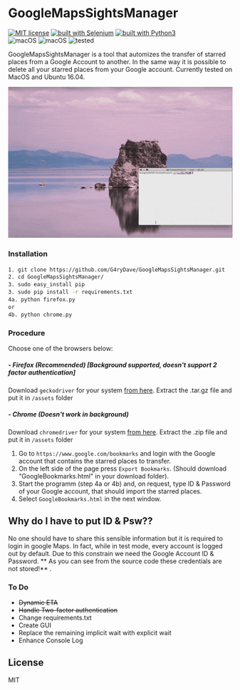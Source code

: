 # GoogleMapsSightsManager
[![MIT license](https://img.shields.io/badge/License-MIT-blue.svg)](https://lbesson.mit-license.org/) [![built with Selenium](https://img.shields.io/badge/built%20with-Selenium-yellow.svg)](https://github.com/SeleniumHQ/selenium) [![built with Python3](https://img.shields.io/badge/built%20with-Python3-red.svg)](https://www.python.org/)  
![macOS](https://img.shields.io/badge/macOS-pass-brightgreen.svg) ![macOS](https://img.shields.io/badge/Ubuntu-pass-brightgreen.svg) ![tested](https://img.shields.io/badge/tested-08--05--19-brightgreen.svg)


GoogleMapsSightsManager is a tool that automizes the transfer of starred places from a Google Account to another. In the same way it is possible to delete all your starred places from your Google account.
Currently tested on MacOS and Ubuntu 16.04.

![GMSM](gif/GoogleMapsSightsManager.gif)


### Installation

```bash
1. git clone https://github.com/G4ryDave/GoogleMapsSightsManager.git
2. cd GoogleMapsSightsManager/
3. sudo easy_install pip
3. sudo pip install -r requirements.txt
4a. python firefox.py
or
4b. python chrome.py
```

### Procedure
Choose one of the browsers below:
##### - Firefox (Recommended)  [Background supported, doesn't support 2 factor authentication]
  Download ```geckodriver``` for your system [from here](https://github.com/mozilla/geckodriver/releases). Extract the .tar.gz file and put it in ```/assets``` folder
##### - Chrome (Doesn't work in background)
 Download ```chromedriver``` for your system [from here](https://sites.google.com/a/chromium.org/chromedriver/downloads). Extract the .zip file and put it in ```/assets``` folder
 
1. Go to ```https://www.google.com/bookmarks``` and login with the Google account that contains the starred places to transfer.
2. On the left side of the page press ```Export Bookmarks```. (Should download "GoogleBookmarks.html" in your download folder).
3. Start the programm (step 4a or 4b) and, on request, type ID & Password of your Google account, that should import the starred places.
4. Select ```GoogleBookmarks.html``` in the next window.

 
 
## Why do I have to put ID & Psw??
No one should have to share this sensible information but it is required to login in google Maps. In fact, while in test mode, every account is logged out by default. Due to this constrain we need the Google Account ID & Password. ** As you can see from the source code these credentials are not stored!** .


### To Do

  - ~~Dynamic ETA~~
  - ~~Handle Two-factor authentication~~
  - Change requirements.txt
  - Create GUI
  - Replace the remaining implicit wait with explicit wait
  - Enhance Console Log


License
----

MIT
